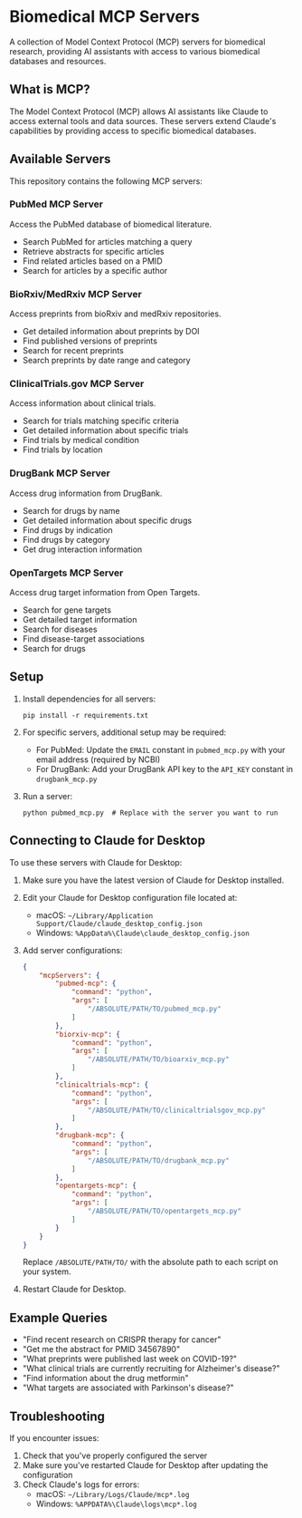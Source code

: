 # Biomedical MCP Servers

A collection of Model Context Protocol (MCP) servers for biomedical research, providing AI assistants with access to various biomedical databases and resources.

## What is MCP?

The Model Context Protocol (MCP) allows AI assistants like Claude to access external tools and data sources. These servers extend Claude's capabilities by providing access to specific biomedical databases.

## Available Servers

This repository contains the following MCP servers:

### PubMed MCP Server
Access the PubMed database of biomedical literature.
- Search PubMed for articles matching a query
- Retrieve abstracts for specific articles
- Find related articles based on a PMID
- Search for articles by a specific author

### BioRxiv/MedRxiv MCP Server
Access preprints from bioRxiv and medRxiv repositories.
- Get detailed information about preprints by DOI
- Find published versions of preprints
- Search for recent preprints
- Search preprints by date range and category

### ClinicalTrials.gov MCP Server
Access information about clinical trials.
- Search for trials matching specific criteria
- Get detailed information about specific trials
- Find trials by medical condition
- Find trials by location

### DrugBank MCP Server
Access drug information from DrugBank.
- Search for drugs by name
- Get detailed information about specific drugs
- Find drugs by indication
- Find drugs by category
- Get drug interaction information

### OpenTargets MCP Server
Access drug target information from Open Targets.
- Search for gene targets
- Get detailed target information
- Search for diseases
- Find disease-target associations
- Search for drugs

## Setup

1. Install dependencies for all servers:
   ```
   pip install -r requirements.txt
   ```

2. For specific servers, additional setup may be required:
   - For PubMed: Update the `EMAIL` constant in `pubmed_mcp.py` with your email address (required by NCBI)
   - For DrugBank: Add your DrugBank API key to the `API_KEY` constant in `drugbank_mcp.py`

3. Run a server:
   ```
   python pubmed_mcp.py  # Replace with the server you want to run
   ```

## Connecting to Claude for Desktop

To use these servers with Claude for Desktop:

1. Make sure you have the latest version of Claude for Desktop installed.
2. Edit your Claude for Desktop configuration file located at:
   - macOS: `~/Library/Application Support/Claude/claude_desktop_config.json`
   - Windows: `%AppData%\Claude\claude_desktop_config.json`

3. Add server configurations:
   ```json
   {
       "mcpServers": {
           "pubmed-mcp": {
               "command": "python",
               "args": [
                   "/ABSOLUTE/PATH/TO/pubmed_mcp.py"
               ]
           },
           "biorxiv-mcp": {
               "command": "python",
               "args": [
                   "/ABSOLUTE/PATH/TO/bioarxiv_mcp.py"
               ]
           },
           "clinicaltrials-mcp": {
               "command": "python",
               "args": [
                   "/ABSOLUTE/PATH/TO/clinicaltrialsgov_mcp.py"
               ]
           },
           "drugbank-mcp": {
               "command": "python",
               "args": [
                   "/ABSOLUTE/PATH/TO/drugbank_mcp.py"
               ]
           },
           "opentargets-mcp": {
               "command": "python",
               "args": [
                   "/ABSOLUTE/PATH/TO/opentargets_mcp.py"
               ]
           }
       }
   }
   ```
   Replace `/ABSOLUTE/PATH/TO/` with the absolute path to each script on your system.

4. Restart Claude for Desktop.

## Example Queries

- "Find recent research on CRISPR therapy for cancer"
- "Get me the abstract for PMID 34567890"
- "What preprints were published last week on COVID-19?"
- "What clinical trials are currently recruiting for Alzheimer's disease?"
- "Find information about the drug metformin"
- "What targets are associated with Parkinson's disease?"

## Troubleshooting

If you encounter issues:

1. Check that you've properly configured the server
2. Make sure you've restarted Claude for Desktop after updating the configuration
3. Check Claude's logs for errors:
   - macOS: `~/Library/Logs/Claude/mcp*.log`
   - Windows: `%APPDATA%\Claude\logs\mcp*.log`